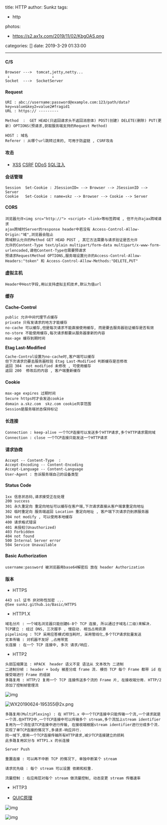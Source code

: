 title: HTTP
author: Sunkz
tags:
  - http

photos:

-  https://s2.ax1x.com/2019/11/02/KbgOAS.png

categories: []
date: 2019-3-29 01:33:00

---
#### C/S

```
Browser --->  tomcat,jetty,netty...
 ↓                   ↓      
Socket  --->  SocketServer
```

#### Request

```
URI : abc://username:password@example.com:123/path/data?key=value&key2=value2#fragid1
URL : https:// --------- 

Method  :  GET HEAD(只返回请求头不返回消息体) POST(创建) DELETE(删除) PUT(更新) OPTIONS(预请求,获取服务端支持的Request Method)

HOST : 域名
Referer : 从哪个url跳转过来的, 可用于防盗链 , CSRF攻击
```

#### 攻击

- [XSS](https://www.cnblogs.com/phpstudy2015-6/p/6767032.html) [CSRF](https://www.cnblogs.com/shytong/p/5308667.html) [DDoS](http://baijiahao.baidu.com/s?id=1601066118227360188&wfr=spider&for=pc) [SQL注入](https://www.cnblogs.com/pursuitofacm/p/6706961.html)

#### 会话管理

```
Session  Set-Cookie : JSessionID= --> Browser --> JSessionID --> Server
Cookie   Set-Cookie : name=skz --> Browser --> Cookie --> Server 
```

#### CORS

```
浏览器允许<img src="http://"> <script> <link>等标签跨域 , 但不允许ajax跨域请求
ajax跨域时Server的response header中若没有 Access-Control-Allow-Origin:"域",浏览器会阻止
跨域默认允许的Method GET HEAD POST , 其它方法需要与请求验证是否允许
允许的Content-Type text/plain multipart/form-data multipart/x-www-form-urlencoded,请他Content-Type也需要预请求
预请求RequestMethod OPTIONS,服务端设置允许的Access-Control-Allow-Headers:"token" 和 Access-Control-Allow-Methods:"DELETE,PUT"
```

#### 虚拟主机

```
Header中Host字段,用以支持虚拟主机技术,默认为值url
```

#### 缓存

**Cache-Control**

```
public 允许中间代理节点缓存
private 只有发请求的地方才能缓存
no-cache 可以缓存,但是每次请求不能直接使用缓存, 而是要去服务器验证缓存是否有效
no-store 不能使用缓存,每次请求都要从服务器拿新的内容
max-age 缓存到期时间
```

**Etag Last-Modified**

```txt
Cache-Control设置为no-cache时,客户端可以缓存
但下次请求仍要去服务器校验 Etag Last-Modified 判断缓存是否修改
返回 304  not modified 未修改 , 可使用缓存
返回 200  修改后的内容 , 客户端重新缓存
```

#### Cookie

```
max-age expires 过期时间
Secure https时才会发送cookie
domain a.skz.com  skz.com cookie共享范围
Session是服务端状态保持标记
```

#### 长连接

```
Connection : keep-alive 一个TCP连接可以发送多个HTTP请求,多个HTTP请求需同域
Connection : close 一个TCP连接只能发送一个HTTP请求
```

#### 请求协商

```
Accept -- Content-Type  : 
Accept-Encoding -- Content-Encoding
Accept-Language -- Content-Language
User-Agent : 告诉服务端自己的设备类型
```

#### Status Code

```
1xx 信息状态码,请求接受正在处理
200 success
301 永久重定向 重定向地址可以缓存在客户端,下次请求直接从客户端拿重定向地址
302 临时重定向 服务端返回 Location 重定向地址 , 客户端下次请求仍到原服务器
304 not modify , 可以使用本地缓存
400 请求格式错误
401 未授权(Unauthorized)
403 Forbidden
404 not found
500 Internal Server error
504 Service Unavailable
```

#### Basic Authorization

```
username:password 被浏览器用base64解密后 放在 header Authorization 
```

#### 版本

- HTTPS

```
443 ssl 证书 非对称性加密 ...
@See sunkz.github.io/Basic/HTTPS
```

- HTTP1.X

```
域名分片 : 一个域名浏览器只能创建6-8个 TCP 连接, 所以通过子域名(二级)来解决.
TCP建立 : 经过 DNS, 三次握手 , 慢启动. 相当占用资源
pipelining : TCP 采用应答模式相当耗时, 采用管线化,多个TCP请求批量发送
文本传输 : 对机器不友好 ,占用带宽
长连接 : 在一个 TCP 连接中, 多次 请求/响应.
```

- HTTP2

```
头部压缩算法 : HPACK  header 语义不变 语法从 文本改为 二进制
二进制分帧 : header + body 被差分成 frame 流. 模仿 TCP 每个 Frame 都带 id 在接受端进行 Frame 的组装
多路复用 : HTTP/2 复用一个 TCP 连接传送多个流的 Frame 片, 在接收端分用. HTTP/2 添加了控制帧管理流
```

![img](http://ww2.sinaimg.cn/large/006tNc79gy1g61o1958u6j30yc0a63yt.jpg)

![WX20190624-195355@2x.png](http://tva1.sinaimg.cn/large/0060lm7Tly1g4yn5xtatrj32000hual1.jpg)

```
多路复用(MultiPlexing) : 在 HTTP1.x 中一个TCP连接中只能传输一个流,一个请求就是一个流.在HTTP2中,一个TCP连接中可以传输多个 stream,多个流加上stream identifier复用为一个流在该TCP连接中进行传输, 在接收端根据stream identifier进行分成多个流.实现了单TCP连接的情况下,多请求-响应并行.
同一域下,使用一个TCP连接传输所有HTTP请求,减少TCP连接建立的损耗
此多路复用区分与 HTTP1.x 的长连接
```

```
Server Push
```

```
重置连接 : 可以再不中断 TCP 的情况下, 单独中断某个 stream
```

```
请求优先级 : 每个 stream 可以设置 依赖和权重.
```

```
流量控制 : 在应用层对每个 stream 做流量控制, 动态变更 stream 传播速率
```



- HTTP3

- [QUIC原理](https://blog.csdn.net/Tencent_TEG/article/details/79158266)

![img](http://ww3.sinaimg.cn/large/006tNc79gy1g5z0ed23coj30u01madzx.jpg)

![img](http://ww3.sinaimg.cn/large/006tNc79gy1g5z1rly2g7j30u010lqd1.jpg)



